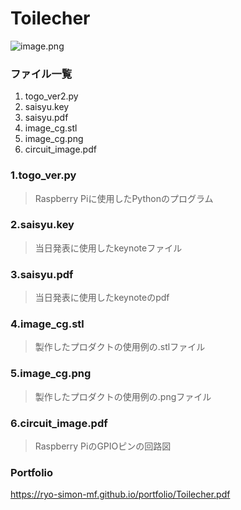 # Toilecher

![image.png](https://raw.githubusercontent.com/ryo-simon-mf/submit-Practice_of_Open_Design/master/image/image_cg.png)


### ファイル一覧
1. togo_ver2.py  
2. saisyu.key
3. saisyu.pdf
4. image_cg.stl
5. image_cg.png
6. circuit_image.pdf


### 1.togo_ver.py
>
>Raspberry Piに使用したPythonのプログラム
>  

### 2.saisyu.key
>
>当日発表に使用したkeynoteファイル
>
### 3.saisyu.pdf
>
>当日発表に使用したkeynoteのpdf
>
### 4.image_cg.stl
>
>製作したプロダクトの使用例の.stlファイル
>
### 5.image_cg.png
>
>製作したプロダクトの使用例の.pngファイル
>
### 6.circuit_image.pdf
>
>Raspberry PiのGPIOピンの回路図
>


### Portfolio
https://ryo-simon-mf.github.io/portfolio/Toilecher.pdf
